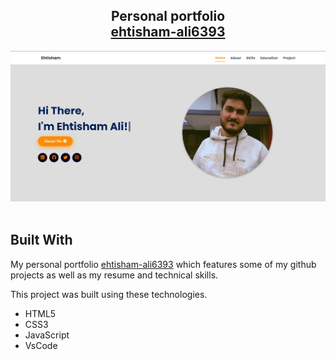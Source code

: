 <h2 align="center">
  Personal portfolio <br/>
  <a href="https://ehtisha-portfolio.netlify.app/" target="_blank">ehtisham-ali6393</a>
</h2>
<div align="center">
  <img alt="Demo" src="portfolio-project.png" />
</div>

<br/>


## Built With

My personal portfolio <a href="https://ehtisha-portfolio.netlify.app/" target="_blank">ehtisham-ali6393</a> which features some of my github projects as well as my resume and technical skills.<br/>

This project was built using these technologies.

- HTML5
- CSS3
- JavaScript
- VsCode





